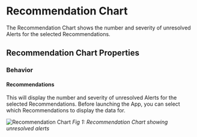 # Recommendation Chart

The Recommendation Chart shows the number and severity of unresolved Alerts for the selected Recommendations.

## Recommendation Chart Properties

### Behavior

#### Recommendations

This will display the number and severity of unresolved Alerts for the selected Recommendations. Before launching the App, you can select which Recommendations to display the data for.

![Recommendation Chart](/docs/images/recommendation-chart.png)
*Fig 1: Recommendation Chart showing unresolved alerts*

